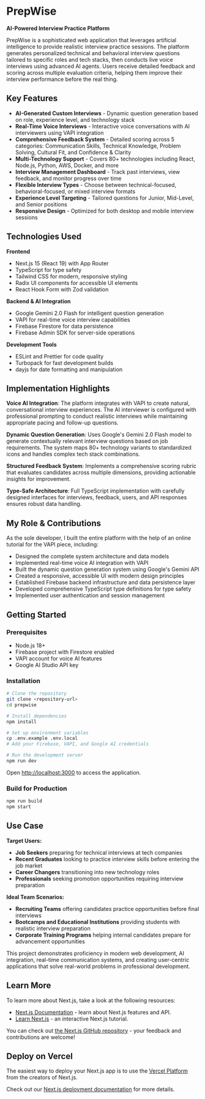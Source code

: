 # PrepWise

**AI-Powered Interview Practice Platform**

PrepWise is a sophisticated web application that leverages artificial intelligence to provide realistic interview practice sessions. The platform generates personalized technical and behavioral interview questions tailored to specific roles and tech stacks, then conducts live voice interviews using advanced AI agents. Users receive detailed feedback and scoring across multiple evaluation criteria, helping them improve their interview performance before the real thing.

## Key Features

- **AI-Generated Custom Interviews** - Dynamic question generation based on role, experience level, and technology stack
- **Real-Time Voice Interviews** - Interactive voice conversations with AI interviewers using VAPI integration
- **Comprehensive Feedback System** - Detailed scoring across 5 categories: Communication Skills, Technical Knowledge, Problem Solving, Cultural Fit, and Confidence & Clarity
- **Multi-Technology Support** - Covers 80+ technologies including React, Node.js, Python, AWS, Docker, and more
- **Interview Management Dashboard** - Track past interviews, view feedback, and monitor progress over time
- **Flexible Interview Types** - Choose between technical-focused, behavioral-focused, or mixed interview formats
- **Experience Level Targeting** - Tailored questions for Junior, Mid-Level, and Senior positions
- **Responsive Design** - Optimized for both desktop and mobile interview sessions

## Technologies Used

**Frontend**

- Next.js 15 (React 19) with App Router
- TypeScript for type safety
- Tailwind CSS for modern, responsive styling
- Radix UI components for accessible UI elements
- React Hook Form with Zod validation

**Backend & AI Integration**

- Google Gemini 2.0 Flash for intelligent question generation
- VAPI for real-time voice interview capabilities
- Firebase Firestore for data persistence
- Firebase Admin SDK for server-side operations

**Development Tools**

- ESLint and Prettier for code quality
- Turbopack for fast development builds
- dayjs for date formatting and manipulation

## Implementation Highlights

**Voice AI Integration**: The platform integrates with VAPI to create natural, conversational interview experiences. The AI interviewer is configured with professional prompting to conduct realistic interviews while maintaining appropriate pacing and follow-up questions.

**Dynamic Question Generation**: Uses Google's Gemini 2.0 Flash model to generate contextually relevant interview questions based on job requirements. The system maps 80+ technology variants to standardized icons and handles complex tech stack combinations.

**Structured Feedback System**: Implements a comprehensive scoring rubric that evaluates candidates across multiple dimensions, providing actionable insights for improvement.

**Type-Safe Architecture**: Full TypeScript implementation with carefully designed interfaces for interviews, feedback, users, and API responses ensures robust data handling.

## My Role & Contributions

As the sole developer, I built the entire platform with the help of an online tutorial for the VAPI piece, including:

- Designed the complete system architecture and data models
- Implemented real-time voice AI integration with VAPI
- Built the dynamic question generation system using Google's Gemini API
- Created a responsive, accessible UI with modern design principles
- Established Firebase backend infrastructure and data persistence layer
- Developed comprehensive TypeScript type definitions for type safety
- Implemented user authentication and session management

## Getting Started

### Prerequisites

- Node.js 18+
- Firebase project with Firestore enabled
- VAPI account for voice AI features
- Google AI Studio API key

### Installation

```bash
# Clone the repository
git clone <repository-url>
cd prepwise

# Install dependencies
npm install

# Set up environment variables
cp .env.example .env.local
# Add your Firebase, VAPI, and Google AI credentials

# Run the development server
npm run dev
```

Open [http://localhost:3000](http://localhost:3000) to access the application.

### Build for Production

```bash
npm run build
npm start
```

## Use Case

**Target Users:**

- **Job Seekers** preparing for technical interviews at tech companies
- **Recent Graduates** looking to practice interview skills before entering the job market
- **Career Changers** transitioning into new technology roles
- **Professionals** seeking promotion opportunities requiring interview preparation

**Ideal Team Scenarios:**

- **Recruiting Teams** offering candidates practice opportunities before final interviews
- **Bootcamps and Educational Institutions** providing students with realistic interview preparation
- **Corporate Training Programs** helping internal candidates prepare for advancement opportunities

This project demonstrates proficiency in modern web development, AI integration, real-time communication systems, and creating user-centric applications that solve real-world problems in professional development.

## Learn More

To learn more about Next.js, take a look at the following resources:

- [Next.js Documentation](https://nextjs.org/docs) - learn about Next.js features and API.
- [Learn Next.js](https://nextjs.org/learn) - an interactive Next.js tutorial.

You can check out [the Next.js GitHub repository](https://github.com/vercel/next.js) - your feedback and contributions are welcome!

## Deploy on Vercel

The easiest way to deploy your Next.js app is to use the [Vercel Platform](https://vercel.com/new?utm_medium=default-template&filter=next.js&utm_source=create-next-app&utm_campaign=create-next-app-readme) from the creators of Next.js.

Check out our [Next.js deployment documentation](https://nextjs.org/docs/app/building-your-application/deploying) for more details.
